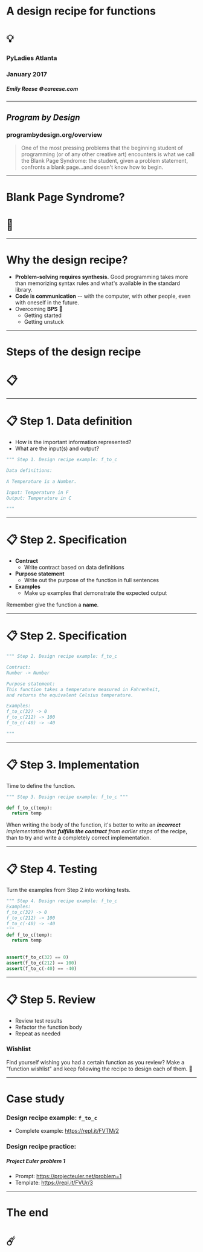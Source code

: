 <!-- $theme: gaia -->

# A design recipe for functions
# :bulb:
### PyLadies Atlanta
### January 2017
##### Emily Reese :globe_with_meridians: eareese.com

---
## *Program by Design*

### programbydesign.org/overview

> One of the most pressing problems that the beginning student of programming (or of any other creative art) encounters is what we call the Blank Page Syndrome: the student, given a problem statement, confronts a blank page...and doesn't know how to begin.

---

# Blank Page Syndrome?
# :open_book:

---

# Why the design recipe?

* **Problem-solving requires synthesis.** Good programming takes more than memorizing syntax rules and what's available in the standard library.
* **Code is communication** -- with the computer, with other people, even with oneself in the future.
* Overcoming **BPS** :open_book:
  - Getting started
  - Getting unstuck

---

# Steps of the design recipe
# :clipboard:

---

# :clipboard: Step 1. Data definition
* How is the important information represented?
* What are the input(s) and output?

```python
""" Step 1. Design recipe example: f_to_c

Data definitions:

A Temperature is a Number.

Input: Temperature in F
Output: Temperature in C

"""
```
---

# :clipboard: Step 2. Specification

* **Contract**
  - Write contract based on data definitions
* **Purpose statement**
  - Write out the purpose of the function in full sentences
* **Examples**
  - Make up examples that demonstrate the expected output

Remember give the function a **name**.

---
# :clipboard: Step 2. Specification

```python
""" Step 2. Design recipe example: f_to_c

Contract:
Number -> Number

Purpose statement:
This function takes a temperature measured in Fahrenheit,
and returns the equivalent Celsius temperature.

Examples:
f_to_c(32) -> 0
f_to_c(212) -> 100
f_to_c(-40) -> -40

"""
```

---

# :clipboard: Step 3. Implementation
Time to define the function.

```python
""" Step 3. Design recipe example: f_to_c """

def f_to_c(temp):
  return temp
```
When writing the body of the function, it's better to write an *__incorrect__ implementation that __fulfills the contract__ from earlier steps* of the recipe, than to try and write a completely correct implementation.

---

# :clipboard: Step 4. Testing

Turn the examples from Step 2 into working tests.

```python
""" Step 4. Design recipe example: f_to_c
Examples:
f_to_c(32) -> 0
f_to_c(212) -> 100
f_to_c(-40) -> -40
"""
def f_to_c(temp):
  return temp
  
  
assert(f_to_c(32) == 0)
assert(f_to_c(212) == 100)
assert(f_to_c(-40) == -40)
```
---

# :clipboard: Step 5. Review

* Review test results
* Refactor the function body
* Repeat as needed

### Wishlist

Find yourself wishing you had a certain function as you review? Make a "function wishlist" and keep following the recipe to design each of them. :star2:

---

# Case study

### Design recipe example: `f_to_c`
* Complete example: https://repl.it/FVTM/2

### Design recipe practice: 
##### Project Euler problem 1
* Prompt: https://projecteuler.net/problem=1
* Template: https://repl.it/FVUr/3

---

# The end
# :comet: